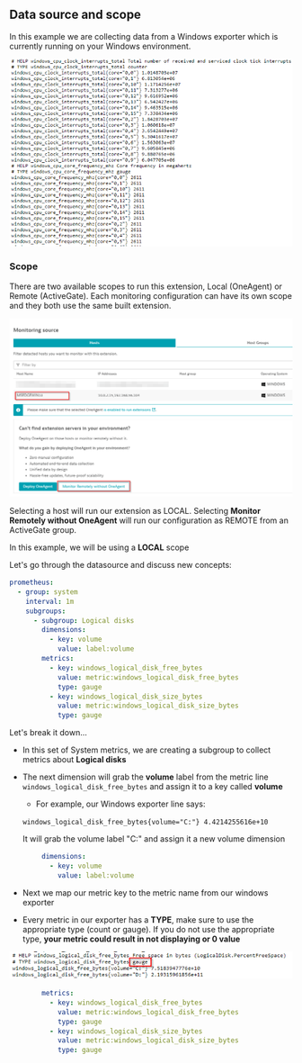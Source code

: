 ## Data source and scope

In this example we are collecting data from a Windows exporter which is currently running on your Windows environment.

![Windows exporter](../../../assets/images/03_prometheus_windows_exporter.png)

### Scope

There are two available scopes to run this extension, Local (OneAgent) or Remote (ActiveGate). Each monitoring configuration can have its own scope and they both use the same built extension.

![Scope](../../../assets/images/03_prometheus_scope.png)

Selecting a host will run our extension as LOCAL. Selecting **Monitor Remotely without OneAgent** will run our configuration as REMOTE from an ActiveGate group.

In this example, we will be using a **LOCAL** scope

Let's go through the datasource and discuss new concepts:

```yaml
prometheus:
  - group: system
    interval: 1m
    subgroups:
      - subgroup: Logical disks
        dimensions:
          - key: volume
            value: label:volume
        metrics:
          - key: windows_logical_disk_free_bytes
            value: metric:windows_logical_disk_free_bytes
            type: gauge
          - key: windows_logical_disk_size_bytes
            value: metric:windows_logical_disk_size_bytes
            type: gauge
```

Let's break it down...

* In this set of System metrics, we are creating a subgroup to collect metrics about **Logical disks**

* The next dimension will grab the **volume** label from the metric line `windows_logical_disk_free_bytes` and assign it to a key called **volume**
    * For example, our Windows exporter line says:

    `windows_logical_disk_free_bytes{volume="C:"} 4.4214255616e+10`
    
    It will grab the volume label "C:" and assign it a new volume dimension

```yaml
        dimensions:
          - key: volume
            value: label:volume
```

* Next we map our metric key to the metric name from our windows exporter

* Every metric in our exporter has a **TYPE**, make sure to use the appropriate type (count or gauge). If you do not use the appropriate type, **your metric could result in not displaying or 0 value**

![Type](../../../assets/images/03_prometheus_type.png)

```yaml
        metrics:
          - key: windows_logical_disk_free_bytes
            value: metric:windows_logical_disk_free_bytes
            type: gauge
          - key: windows_logical_disk_size_bytes
            value: metric:windows_logical_disk_size_bytes
            type: gauge
```
